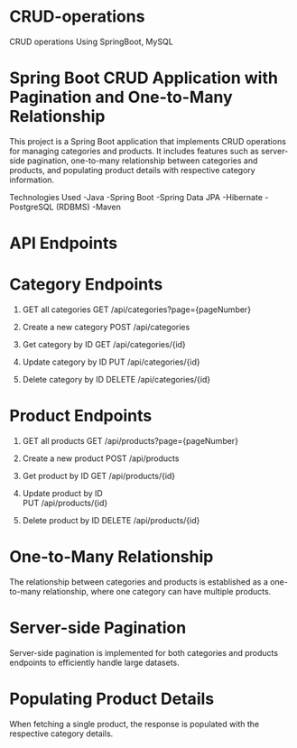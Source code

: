 # CRUD-operations
CRUD operations Using SpringBoot, MySQL

# Spring Boot CRUD Application with Pagination and One-to-Many Relationship
This project is a Spring Boot application that implements CRUD operations for managing categories and products. It includes features such as server-side pagination, one-to-many relationship between categories and products, and populating product details with respective category information.

Technologies Used
-Java
-Spring Boot
-Spring Data JPA
-Hibernate
-PostgreSQL (RDBMS)
-Maven

# API Endpoints
# Category Endpoints
1. GET all categories
   GET /api/categories?page={pageNumber}

2. Create a new category
   POST /api/categories

3. Get category by ID
   GET /api/categories/{id}

4. Update category by ID
   PUT /api/categories/{id}

5. Delete category by ID
   DELETE /api/categories/{id}

# Product Endpoints
1. GET all products
   GET /api/products?page={pageNumber}

   
2. Create a new product
   POST /api/products
   
3. Get product by ID
   GET /api/products/{id}

4. Update product by ID  
   PUT /api/products/{id}

5. Delete product by ID
   DELETE /api/products/{id}

  # One-to-Many Relationship
The relationship between categories and products is established as a one-to-many relationship, where one category can have multiple products.

# Server-side Pagination
Server-side pagination is implemented for both categories and products endpoints to efficiently handle large datasets.

# Populating Product Details
When fetching a single product, the response is populated with the respective category details.





  

  

